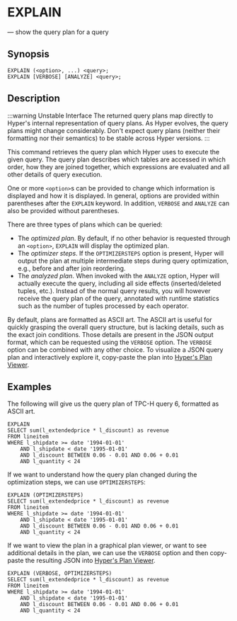 # EXPLAIN

— show the query plan for a query

## Synopsis

```sql_template
EXPLAIN (<option>, ...) <query>;
EXPLAIN [VERBOSE] [ANALYZE] <query>;
```

## Description

:::warning Unstable Interface
The returned query plans map directly to Hyper's internal representation of query plans.
As Hyper evolves, the query plans might change considerably.
Don't expect query plans (neither their formatting nor their semantics) to be stable across Hyper versions.
:::


This command retrieves the query plan which Hyper uses to execute the given query.
The query plan describes which tables are accessed in which order, how they are joined together, which expressions are evaluated and all other details of query execution.

One or more `<option>`s can be provided to change which information is displayed and how it is displayed.
In general, options are provided within parentheses after the `EXPLAIN` keyword.
In addition, `VERBOSE` and `ANALYZE` can also be provided without parentheses.

There are three types of plans which can be queried:

* The *optimized plan*. By default, if no other behavior is requested through an `<option>`, `EXPLAIN` will display the optimized plan.
* The *optimizer steps*. If the `OPTIMIZERSTEPS` option is present, Hyper will output the plan at multiple intermediate steps during query optimization, e.g., before and after join reordering.
* The *analyzed plan*. When invoked with the `ANALYZE` option, Hyper will actually execute the query, including all side effects (inserted/deleted tuples, etc.). Instead of the normal query results, you will however receive the query plan of the query, annotated with runtime statistics such as the number of tuples processed by each operator.

By default, plans are formatted as ASCII art.
The ASCII art is useful for quickly grasping the overall query structure, but is lacking details, such as the exact join conditions.
Those details are present in the JSON output format, which can be requested using the `VERBOSE` option. 
The `VERBOSE` option can be combined with any other choice.
To visualize a JSON query plan and interactively explore it, copy-paste the plan into [Hyper's Plan Viewer](https://tableau.github.io/query-graphs/).

## Examples

The following will give us the query plan of TPC-H query 6, formatted as ASCII art.

```
EXPLAIN
SELECT sum(l_extendedprice * l_discount) as revenue
FROM lineitem
WHERE l_shipdate >= date '1994-01-01'
    AND l_shipdate < date '1995-01-01'
    AND l_discount BETWEEN 0.06 - 0.01 AND 0.06 + 0.01
    AND l_quantity < 24
```

If we want to understand how the query plan changed during the optimization steps, we can use `OPTIMIZERSTEPS`:

```
EXPLAIN (OPTIMIZERSTEPS)
SELECT sum(l_extendedprice * l_discount) as revenue
FROM lineitem
WHERE l_shipdate >= date '1994-01-01'
    AND l_shipdate < date '1995-01-01'
    AND l_discount BETWEEN 0.06 - 0.01 AND 0.06 + 0.01
    AND l_quantity < 24
```

If we want to view the plan in a graphical plan viewer, or want to see additional details in the plan, we can use the `VERBOSE` option and then copy-paste the resulting JSON into [Hyper's Plan Viewer](https://tableau.github.io/query-graphs/).

```
EXPLAIN (VERBOSE, OPTIMIZERSTEPS)
SELECT sum(l_extendedprice * l_discount) as revenue
FROM lineitem
WHERE l_shipdate >= date '1994-01-01'
    AND l_shipdate < date '1995-01-01'
    AND l_discount BETWEEN 0.06 - 0.01 AND 0.06 + 0.01
    AND l_quantity < 24
```
